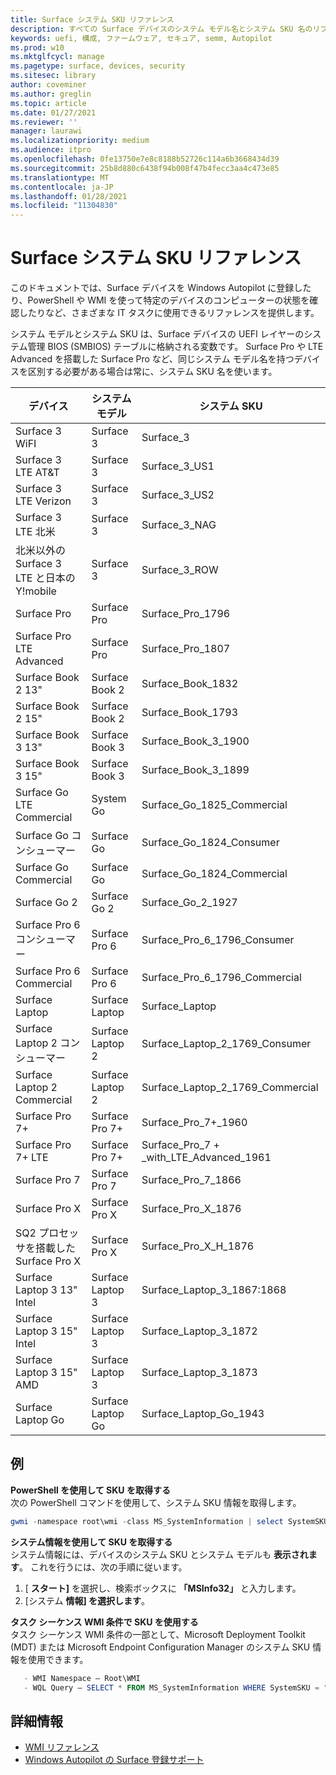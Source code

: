 ```yaml
---
title: Surface システム SKU リファレンス
description: すべての Surface デバイスのシステム モデル名とシステム SKU 名のリファレンスをご覧ください。
keywords: uefi, 構成, ファームウェア, セキュア, semm, Autopilot
ms.prod: w10
ms.mktglfcycl: manage
ms.pagetype: surface, devices, security
ms.sitesec: library
author: coveminer
ms.author: greglin
ms.topic: article
ms.date: 01/27/2021
ms.reviewer: ''
manager: laurawi
ms.localizationpriority: medium
ms.audience: itpro
ms.openlocfilehash: 0fe13750e7e8c8188b52726c114a6b3668434d39
ms.sourcegitcommit: 25b8d880c6438f94b008f47b4fecc3aa4c473e85
ms.translationtype: MT
ms.contentlocale: ja-JP
ms.lasthandoff: 01/28/2021
ms.locfileid: "11304830"
---
```

# Surface システム SKU リファレンス

このドキュメントでは、Surface デバイスを Windows Autopilot に登録したり、PowerShell や WMI を使って特定のデバイスのコンピューターの状態を確認したりなど、さまざまな IT タスクに使用できるリファレンスを提供します。

システム モデルとシステム SKU は、Surface デバイスの UEFI レイヤーのシステム管理 BIOS (SMBIOS) テーブルに格納される変数です。 Surface Pro や LTE Advanced を搭載した Surface Pro など、同じシステム モデル名を持つデバイスを区別する必要がある場合は常に、システム SKU 名を使います。

| デバイス   | システム モデル | システム SKU       |
| ---------- | ----------- | -------------- |
| Surface 3 WiFI                                               | Surface 3        | Surface_3                        |
| Surface 3 LTE AT&T                                           | Surface 3        | Surface_3_US1                    |
| Surface 3 LTE Verizon                                        | Surface 3        | Surface_3_US2                    |
| Surface 3 LTE 北米                                  | Surface 3        | Surface_3_NAG                    |
| 北米以外の Surface 3 LTE と日本の Y!mobile | Surface 3        | Surface_3_ROW                    |
| Surface Pro                                                  | Surface Pro      | Surface_Pro_1796                 |
| Surface Pro LTE Advanced                                | Surface Pro      | Surface_Pro_1807                 |
| Surface Book 2 13"                                        | Surface Book 2   | Surface_Book_1832                |
| Surface Book 2 15"                                        | Surface Book 2   | Surface_Book_1793                |
| Surface Book 3 13"                                        | Surface Book 3   | Surface_Book_3_1900                |
| Surface Book 3 15"                                        | Surface Book 3   | Surface_Book_3_1899
| Surface Go LTE Commercial | System Go | Surface_Go_1825_Commercial |
| Surface Go コンシューマー                                          | Surface Go       | Surface_Go_1824_Consumer         |
| Surface Go Commercial                                        | Surface Go       | Surface_Go_1824_Commercial       |
| Surface Go 2                                                 | Surface Go 2     | Surface_Go_2_1927                |
| Surface Pro 6 コンシューマー                                       | Surface Pro 6    | Surface_Pro_6_1796_Consumer      |
| Surface Pro 6 Commercial                                     | Surface Pro 6    | Surface_Pro_6_1796_Commercial    |
| Surface Laptop                                               | Surface Laptop   | Surface_Laptop                   |
| Surface Laptop 2 コンシューマー                                    | Surface Laptop 2 | Surface_Laptop_2_1769_Consumer   |
| Surface Laptop 2 Commercial                                  | Surface Laptop 2 | Surface_Laptop_2_1769_Commercial |
| Surface Pro 7+                                               | Surface Pro 7+ | Surface_Pro_7+_1960|
| Surface Pro 7+ LTE                                           | Surface Pro 7+ | Surface_Pro_7 + _with_LTE_Advanced_1961|
| Surface Pro 7                 | Surface Pro 7    | Surface_Pro_7_1866         |
| Surface Pro X                 | Surface Pro X    | Surface_Pro_X_1876         |
| SQ2 プロセッサを搭載した Surface Pro X                | Surface Pro X    | Surface_Pro_X_H_1876        |
| Surface Laptop 3 13" Intel | Surface Laptop 3 | Surface_Laptop_3_1867:1868 |
| Surface Laptop 3 15" Intel | Surface Laptop 3 | Surface_Laptop_3_1872      |
| Surface Laptop 3 15" AMD   | Surface Laptop 3 | Surface_Laptop_3_1873      | 
| Surface Laptop Go  | Surface Laptop Go | Surface_Laptop_Go_1943      | 

## 例 

**PowerShell を使用して SKU を取得する**  
次の PowerShell コマンドを使用して、システム SKU 情報を取得します。

 ``` powershell  
gwmi -namespace root\wmi -class MS_SystemInformation | select SystemSKU 
```

**システム情報を使用して SKU を取得する**  
システム情報には、デバイスのシステム SKU とシステム モデルも **表示されます**。 これを行うには、次の手順に従います。

1. [ **スタート]** を選択し、検索ボックスに **「MSInfo32」** と入力します。  
1. [システム **情報] を選択します**。

**タスク シーケンス WMI 条件で SKU を使用する**  
タスク シーケンス WMI 条件の一部として、Microsoft Deployment Toolkit (MDT) または Microsoft Endpoint Configuration Manager のシステム SKU 情報を使用できます。

 ``` powershell  
    - WMI Namespace – Root\WMI
    - WQL Query – SELECT * FROM MS_SystemInformation WHERE SystemSKU = "Surface_Pro_1796"
 ``` 

## 詳細情報

- [WMI リファレンス](https://docs.microsoft.com/windows/win32/wmisdk/wmi-reference)
- [Windows Autopilot の Surface 登録サポート](surface-autopilot-registration-support.md)
